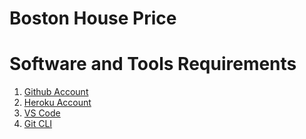 # Boston House Price
# Software and Tools Requirements


1. [Github Account](https://github.com)
2. [Heroku Account](https://heroku.com)
3. [VS Code](https://code.visualstudio.com/)
4. [Git CLI](https://git-scm.com/book/en/v2/Getting-Started-The-Command-Line)
